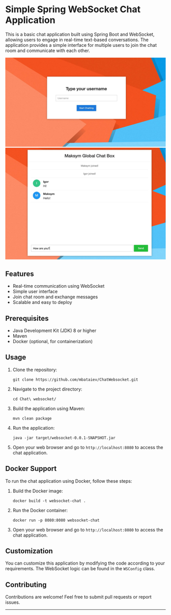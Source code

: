 # Simple Spring WebSocket Chat Application

This is a basic chat application built using Spring Boot and WebSocket, allowing users to engage in real-time text-based conversations. The application provides a simple interface for multiple users to join the chat room and communicate with each other.

![img.png](img.png)![img_1.png](img_1.png)

## Features

- Real-time communication using WebSocket
- Simple user interface
- Join chat room and exchange messages
- Scalable and easy to deploy

## Prerequisites

- Java Development Kit (JDK) 8 or higher
- Maven
- Docker (optional, for containerization)

## Usage

1. Clone the repository:

   ```shell
   git clone https://github.com/mbataiev/ChatWebsocket.git
   ```

2. Navigate to the project directory:

   ```shell
   cd Chat\ websocket/
   ```

3. Build the application using Maven:

   ```shell
   mvn clean package
   ```

4. Run the application:

   ```shell
   java -jar target/websocket-0.0.1-SNAPSHOT.jar
   ```

5. Open your web browser and go to `http://localhost:8080` to access the chat application.

## Docker Support

To run the chat application using Docker, follow these steps:

1. Build the Docker image:

   ```shell
   docker build -t websocket-chat . 
   ```

2. Run the Docker container:

   ```shell
   docker run -p 8080:8080 websocket-chat
   ```

3. Open your web browser and go to `http://localhost:8080` to access the chat application.

## Customization

You can customize this application by modifying the code according to your requirements. The WebSocket logic can be found in the `WSConfig` class.

## Contributing

Contributions are welcome! Feel free to submit pull requests or report issues.

---

